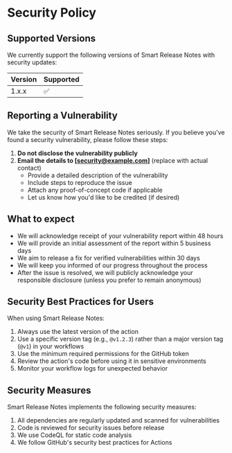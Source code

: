 # Security Policy

## Supported Versions

We currently support the following versions of Smart Release Notes with security updates:

| Version | Supported          |
| ------- | ------------------ |
| 1.x.x   | :white_check_mark: |

## Reporting a Vulnerability

We take the security of Smart Release Notes seriously. If you believe you've found a security vulnerability, please follow these steps:

1. **Do not disclose the vulnerability publicly**
2. **Email the details to [security@example.com]** (replace with actual contact)
   - Provide a detailed description of the vulnerability
   - Include steps to reproduce the issue
   - Attach any proof-of-concept code if applicable
   - Let us know how you'd like to be credited (if desired)

## What to expect

- We will acknowledge receipt of your vulnerability report within 48 hours
- We will provide an initial assessment of the report within 5 business days
- We aim to release a fix for verified vulnerabilities within 30 days
- We will keep you informed of our progress throughout the process
- After the issue is resolved, we will publicly acknowledge your responsible disclosure (unless you prefer to remain anonymous)

## Security Best Practices for Users

When using Smart Release Notes:

1. Always use the latest version of the action
2. Use a specific version tag (e.g., `@v1.2.3`) rather than a major version tag (`@v1`) in your workflows
3. Use the minimum required permissions for the GitHub token
4. Review the action's code before using it in sensitive environments
5. Monitor your workflow logs for unexpected behavior

## Security Measures

Smart Release Notes implements the following security measures:

1. All dependencies are regularly updated and scanned for vulnerabilities
2. Code is reviewed for security issues before release
3. We use CodeQL for static code analysis
4. We follow GitHub's security best practices for Actions
